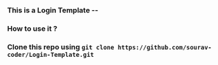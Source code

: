 ### This is a Login Template -- 

### How to use it ?
### Clone this repo using `git clone https://github.com/sourav-coder/Login-Template.git`
 